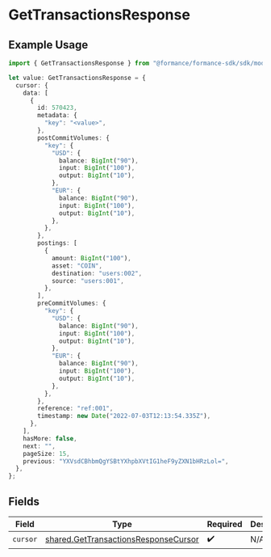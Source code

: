 # GetTransactionsResponse

## Example Usage

```typescript
import { GetTransactionsResponse } from "@formance/formance-sdk/sdk/models/shared";

let value: GetTransactionsResponse = {
  cursor: {
    data: [
      {
        id: 570423,
        metadata: {
          "key": "<value>",
        },
        postCommitVolumes: {
          "key": {
            "USD": {
              balance: BigInt("90"),
              input: BigInt("100"),
              output: BigInt("10"),
            },
            "EUR": {
              balance: BigInt("90"),
              input: BigInt("100"),
              output: BigInt("10"),
            },
          },
        },
        postings: [
          {
            amount: BigInt("100"),
            asset: "COIN",
            destination: "users:002",
            source: "users:001",
          },
        ],
        preCommitVolumes: {
          "key": {
            "USD": {
              balance: BigInt("90"),
              input: BigInt("100"),
              output: BigInt("10"),
            },
            "EUR": {
              balance: BigInt("90"),
              input: BigInt("100"),
              output: BigInt("10"),
            },
          },
        },
        reference: "ref:001",
        timestamp: new Date("2022-07-03T12:13:54.335Z"),
      },
    ],
    hasMore: false,
    next: "",
    pageSize: 15,
    previous: "YXVsdCBhbmQgYSBtYXhpbXVtIG1heF9yZXN1bHRzLol=",
  },
};
```

## Fields

| Field                                                                                               | Type                                                                                                | Required                                                                                            | Description                                                                                         |
| --------------------------------------------------------------------------------------------------- | --------------------------------------------------------------------------------------------------- | --------------------------------------------------------------------------------------------------- | --------------------------------------------------------------------------------------------------- |
| `cursor`                                                                                            | [shared.GetTransactionsResponseCursor](../../../sdk/models/shared/gettransactionsresponsecursor.md) | :heavy_check_mark:                                                                                  | N/A                                                                                                 |